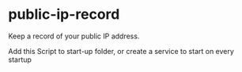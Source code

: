 # public-ip-record
Keep a record of your public IP address.

Add this Script to start-up folder, or create a service to start on every startup
